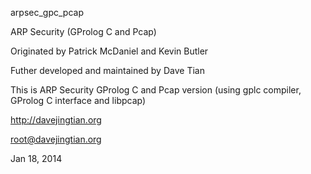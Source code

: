 arpsec_gpc_pcap

ARP Security (GProlog C and Pcap)

Originated by Patrick McDaniel and Kevin Butler

Futher developed and maintained by Dave Tian

This is ARP Security GProlog C and Pcap version (using gplc compiler, GProlog C interface and libpcap)

http://davejingtian.org

root@davejingtian.org

Jan 18, 2014
